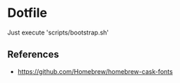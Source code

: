 # Dotfile

Just execute 'scripts/bootstrap.sh'

## References

- https://github.com/Homebrew/homebrew-cask-fonts

